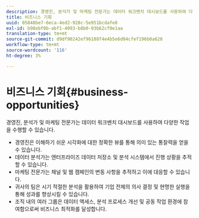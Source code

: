 ```yaml
---
description: 경영진, 분석가 및 마케팅 전문가는 데이터 워크벤치 대시보드를 사용하여 다양한 작업을 수행할 수 있습니다.
title: 비즈니스 기회
uuid: 05848be7-6eca-4ed2-928c-5e951bcdafe8
exl-id: b98ebf0b-abf1-4093-b8b0-93b62cf0e1aa
translation-type: tm+mt
source-git-commit: d9df90242ef96188f4e4b5e6d04cfef196b0a628
workflow-type: tm+mt
source-wordcount: '116'
ht-degree: 3%

---
```


# 비즈니스 기회{#business-opportunities}

경영진, 분석가 및 마케팅 전문가는 데이터 워크벤치 대시보드를 사용하여 다양한 작업을 수행할 수 있습니다.

* 경영진은 이해하기 쉬운 시각화에 대한 정확한 뷰를 통해 의미 있는 통찰력을 얻을 수 있습니다.
* 데이터 분석가는 엔터프라이즈 데이터 저장소 및 분석 시스템에서 진행 상황을 추적할 수 있습니다.
* 마케팅 전문가는 채널 및 웹 캠페인의 변동 사항을 추적하고 이에 대응할 수 있습니다.
* 귀사의 팀은 시기 적절한 분석을 활용하여 기업 전체의 의사 결정 및 현명한 실행을 통해 성과를 향상시킬 수 있습니다.
* 조직 내의 여러 그룹은 데이터 액세스, 분석 프로세스 개선 및 공동 작업 환경에 참여함으로써 비즈니스 최적화를 달성합니다.
